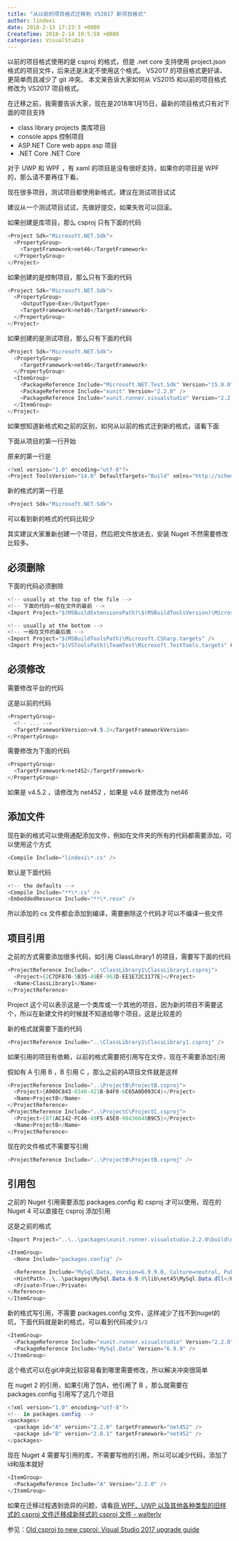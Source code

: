 ```yaml
---
title: "从以前的项目格式迁移到 VS2017 新项目格式"
author: lindexi
date: 2018-2-13 17:23:3 +0800
CreateTime: 2018-2-14 10:5:58 +0800
categories: VisualStudio
---
```


以前的项目格式使用的是 csproj 的格式，但是 .net core 支持使用 project.json 格式的项目文件，后来还是决定不使用这个格式。 VS2017 的项目格式更好读、更简单而且减少了 git 冲突。
本文来告诉大家如何从 VS2015 和以前的项目格式修改为 VS2017 项目格式。

<!--more-->



<div id="toc"></div>

<!-- 标签：VisualStudio -->

在迁移之前，我需要告诉大家，现在是2018年1月15日，最新的项目格式只有对下面的项目支持

 - class library projects 类库项目
 - console apps           控制项目
 - ASP.NET Core web apps  asp 项目
 - .NET Core              .NET Core 

对于 UWP 和 WPF ，有 xaml 的项目是没有很好支持，如果你的项目是 WPF 的，那么请不要再往下看。

现在很多项目，测试项目都使用新格式，建议在测试项目试试

建议从一个测试项目试试，先做好提交，如果失败可以回滚。

如果创建是库项目，那么 csproj 只有下面的代码

```csharp
<Project Sdk="Microsoft.NET.Sdk">
  <PropertyGroup>
    <TargetFramework>net46</TargetFramework>
  </PropertyGroup>
</Project>
```

如果创建的是控制项目，那么只有下面的代码

```csharp
<Project Sdk="Microsoft.NET.Sdk">
  <PropertyGroup>
    <OutputType>Exe</OutputType>
    <TargetFramework>net46</TargetFramework>
  </PropertyGroup>
</Project>
```

如果创建的是测试项目，那么只有下面的代码

```csharp
<Project Sdk="Microsoft.NET.Sdk">
  <PropertyGroup>
    <TargetFramework>net46</TargetFramework>
  </PropertyGroup>
  <ItemGroup>
    <PackageReference Include="Microsoft.NET.Test.Sdk" Version="15.0.0" />
    <PackageReference Include="xunit" Version="2.2.0" />
    <PackageReference Include="xunit.runner.visualstudio" Version="2.2.0" />
  </ItemGroup>
</Project>
```

如果想知道新格式和之前的区别，如何从以前的格式迁到新的格式，请看下面

下面从项目的第一行开始

原来的第一行是

```csharp
<?xml version="1.0" encoding="utf-8"?>
<Project ToolsVersion="14.0" DefaultTargets="Build" xmlns="http://schemas.microsoft.com/developer/msbuild/2003">
```

新的格式的第一行是 

```csharp
<Project Sdk="Microsoft.NET.Sdk">
```

可以看到新的格式的代码比较少

其实建议大家重新创建一个项目，然后把文件放进去，安装 Nuget 不然需要修改比较多。

## 必须删除

下面的代码必须删除

```csharp
<!-- usually at the top of the file -->
<!-- 下面的代码一般在文件的最前 -->
<Import Project="$(MSBuildExtensionsPath)\$(MSBuildToolsVersion)\Microsoft.Common.props" Condition="Exists('$(MSBuildExtensionsPath)\$(MSBuildToolsVersion)\Microsoft.Common.props')" />

<!-- usually at the bottom -->
<!-- 一般在文件的最后面 -->
<Import Project="$(MSBuildToolsPath)\Microsoft.CSharp.targets" />
<Import Project="$(VSToolsPath)\TeamTest\Microsoft.TestTools.targets" Condition="Exists('$(VSToolsPath)\TeamTest\Microsoft.TestTools.targets')" />
```

## 必须修改

需要修改平台的代码

这是以前的代码

```csharp
<PropertyGroup>
  <!-- ... -->
  <TargetFrameworkVersion>v4.5.2</TargetFrameworkVersion>
</PropertyGroup>
```

需要修改为下面的代码

```csharp
<PropertyGroup>
  <TargetFramework>net452</TargetFramework>
</PropertyGroup>
```

如果是 v4.5.2 ，请修改为  net452 ，如果是 v4.6 就修改为 net46

## 添加文件

现在新的格式可以使用通配添加文件，例如在文件夹的所有的代码都需要添加，可以使用这个方式

```csharp
<Compile Include="lindexi\*.cs" />
```

默认是下面代码

```csharp
<!-- the defaults -->
<Compile Include="**\*.cs" />
<EmbeddedResource Include="**\*.resx" />
```

所以添加的 cs 文件都会添加到编译，需要删除这个代码才可以不编译一些文件

## 项目引用

之前的方式需要添加很多代码，如引用 ClassLibrary1 的项目，需要写下面的代码

```csharp
<ProjectReference Include="..\ClassLibrary1\ClassLibrary1.csproj">
  <Project>{2C7DF870-5B35-49EF-963D-EE1E72C3177E}</Project>
  <Name>ClassLibrary1</Name>
</ProjectReference>
```

Project 这个可以表示这是一个类库或一个其他的项目，因为新的项目不需要这个，所以在新建文件的时候就不知道给哪个项目，这是比较差的

新的格式就需要下面的代码

```csharp
<ProjectReference Include="..\ClassLibrary1\ClassLibrary1.csproj" />
```

如果引用的项目有依赖，以前的格式需要把引用写在文件，现在不需要添加引用

假如有 A 引用 B ，B 引用 C ，那么之前的A项目文件就是这样

```csharp
<ProjectReference Include="..\ProjectB\ProjectB.csproj">
  <Project>{A900C843-8340-421B-B4F0-6C65A0D093C4}</Project>
  <Name>ProjectB</Name>
</ProjectReference>
<ProjectReference Include="..\ProjectC\ProjectC.csproj">
  <Project>{871AC142-FC46-49F5-A5E0-90436648B9C5}</Project>
  <Name>ProjectB</Name>
</ProjectReference>
```

现在的文件格式不需要写引用

```csharp
<ProjectReference Include="..\ProjectB\ProjectB.csproj" />
```

## 引用包

之前的 Nuget 引用需要添加 packages.config 和  csproj 才可以使用，现在的 Nuget 4 可以直接在 csproj 添加引用

这是之前的格式

```csharp
<Import Project="..\..\packages\xunit.runner.visualstudio.2.2.0\build\net20\xunit.runner.visualstudio.props" Condition="Exists('..\..\packages\xunit.runner.visualstudio.2.2.0\build\net20\xunit.runner.visualstudio.props')" />

<ItemGroup>
  <None Include="packages.config" />

  <Reference Include="MySql.Data, Version=6.9.9.0, Culture=neutral, PublicKeyToken=c5687fc88969c44d, processorArchitecture=MSIL">
  <HintPath>..\..\packages\MySql.Data.6.9.9\lib\net45\MySql.Data.dll</HintPath>
  <Private>True</Private>
</Reference>
</ItemGroup>
```

新的格式写引用，不需要 packages.config 文件，这样减少了找不到nuget的坑，下面代码就是新的格式，可以看到代码减少`1/2`

```csharp
<ItemGroup>
  <PackageReference Include="xunit.runner.visualstudio" Version="2.2.0" />
  <PackageReference Include="MySql.Data" Version="6.9.9" />
</ItemGroup>
```

这个格式可以在git冲突比较容易看到哪里需要修改，所以解决冲突很简单

在 nuget 2 的引用，如果引用了包A，他引用了 B ，那么就需要在 packages.config 引用写了这几个项目

```csharp
<?xml version="1.0" encoding="utf-8"?>
<!-- in packages.config -->
<packages>
  <package id="A" version="2.2.0" targetFramework="net452" />
  <package id="B" version="2.0.1" targetFramework="net452" />
</packages>
```

现在 Nuget 4 需要写引用的库，不需要写他的引用，所以可以减少代码，添加了id和版本就好

```csharp
<ItemGroup>
  <PackageReference Include="A" Version="2.2.0" />
</ItemGroup>
```

如果在迁移过程遇到诡异的问题，请看[将 WPF、UWP 以及其他各种类型的旧样式的 csproj 文件迁移成新样式的 csproj 文件 - walterlv](https://walterlv.github.io/post/introduce-new-style-csproj-into-net-framework.html )

参见：[Old csproj to new csproj: Visual Studio 2017 upgrade guide](http://www.natemcmaster.com/blog/2017/03/09/vs2015-to-vs2017-upgrade/ )

